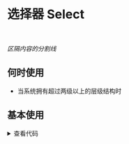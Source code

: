 # 选择器 Select

<br/>

*区隔内容的分割线*

## 何时使用

- 当系统拥有超过两级以上的层级结构时

## 基本使用

<Breadcrumb :routes="routes" />

<details>
<summary>查看代码</summary>

```vue
<script setup lang="ts">
</script>
<template>
  <Breadcrumb :routes="routes" />
</template>
```

</details>
